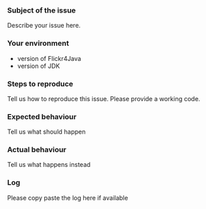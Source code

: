 ### Subject of the issue
Describe your issue here.

### Your environment
* version of Flickr4Java
* version of JDK

### Steps to reproduce
Tell us how to reproduce this issue.
Please provide a working code.

### Expected behaviour
Tell us what should happen

### Actual behaviour
Tell us what happens instead

### Log
Please copy paste the log here if available

